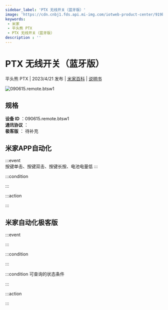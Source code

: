 ```yaml
---
sidebar_label: 'PTX 无线开关（蓝牙版）'
image: 'https://cdn.cnbj1.fds.api.mi-img.com/iotweb-product-center/919bc20b9ed2a1782bb836209ff12857_1681097765490.png?GalaxyAccessKeyId=AKVGLQWBOVIRQ3XLEW&Expires=9223372036854775807&Signature=cC5HnRa+Qv6iZMU2OCQnCRfjQCs='
keywords: 
 - 米家
 - 平头熊 PTX
 - PTX 无线开关（蓝牙版）
description : ''
---
```

# PTX 无线开关（蓝牙版）

平头熊 PTX | 2023/4/21 发布 | [米家百科](https://home.mi.com/webapp/content/baike/product/index.html?model=090615.remote.btsw1) | [说明书](https://home.mi.com/views/introduction.html?model=090615.remote.btsw1&region=cn)

![090615.remote.btsw1](https://cdn.cnbj1.fds.api.mi-img.com/iotweb-product-center/919bc20b9ed2a1782bb836209ff12857_1681097765490.png?GalaxyAccessKeyId=AKVGLQWBOVIRQ3XLEW&Expires=9223372036854775807&Signature=cC5HnRa+Qv6iZMU2OCQnCRfjQCs=)

## 规格  
> 
**设备 ID** ：090615.remote.btsw1  
**通讯协议** ：  
**极客版**  ： 待补充 


## 米家APP自动化  

:::event  
按键单击、按键双击、按键长按、电池电量低
:::

:::condition  

:::

:::action   

:::

## 米家自动化极客版  

:::event  

:::

:::condition  

:::

:::condition 可查询的状态条件  

:::

:::action  

:::

        
